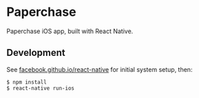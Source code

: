 # Paperchase
Paperchase iOS app, built with React Native.

## Development

See <a href="https://facebook.github.io/react-native/" target="_blank">facebook.github.io/react-native</a> for initial system setup, then:

```shell
$ npm install
$ react-native run-ios
```
